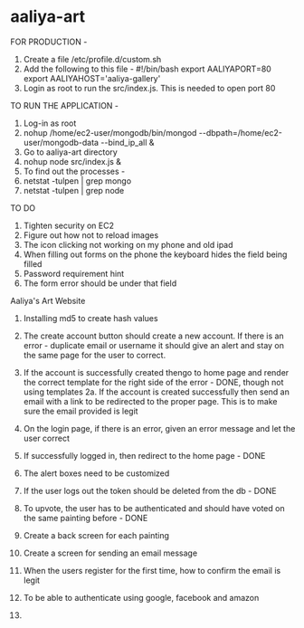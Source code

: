 # aaliya-art

FOR PRODUCTION -

1. Create a file /etc/profile.d/custom.sh
2. Add the following to this file -
    #!/bin/bash
    export AALIYAPORT=80
    export AALIYAHOST='aaliya-gallery'
3. Login as root to run the src/index.js. This is needed to open port 80

TO RUN THE APPLICATION -
1. Log-in as root
2. nohup /home/ec2-user/mongodb/bin/mongod --dbpath=/home/ec2-user/mongodb-data --bind_ip_all &
3. Go to aaliya-art directory
4. nohup node src/index.js &
5. To find out the processes -
6. netstat -tulpen | grep mongo
7. netstat -tulpen | grep node


TO DO
1. Tighten security on EC2
2. Figure out how not to reload images
3. The icon clicking not working on my phone and old ipad
4. When filling out forms on the phone the keyboard hides the field being filled
6. Password requirement hint
7. The form error should be under that field


Aaliya's Art Website
1. Installing md5 to create hash values 

1. The create account button should create a new account. If there is an error - duplicate email or username it should give an alert and stay on the same page for the user to correct.

2. If the account is successfully created thengo to home page and render the correct template for the right side of the error - DONE, though not using templates
2a. If the account is created successfully then send an email with a link to be redirected to the proper page. This is to make sure the email provided is legit

3. On the login page, if there is an error, given an error message and let the user correct

4. If successfully logged in, then redirect to the home page - DONE

5. The alert boxes need to be customized

6. If the user logs out the token should be deleted from the db - DONE

7. To upvote, the user has to be authenticated and should have voted on the same painting before - DONE

8. Create a back screen for each painting

9. Create a screen for sending an email message
10. When the users register for the first time, how to confirm the email is legit
11. To be able to authenticate using google, facebook and amazon

2. 
